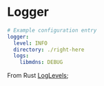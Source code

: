 # Logger

```yml
# Example configuration entry
logger:
  level: INFO
  directory: ./right-here
  logs:
    libmdns: DEBUG
```

From Rust [LogLevels](https://docs.rs/log/latest/log/enum.Level.html);